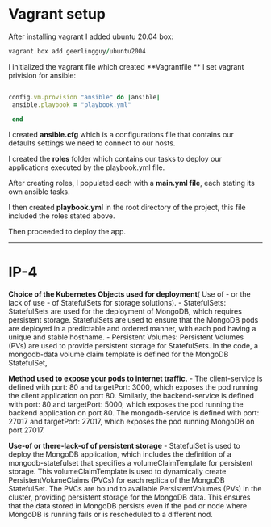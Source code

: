 # Vagrant setup
After installing vagrant I added ubuntu 20.04 box:
```ruby
vagrant box add geerlingguy/ubuntu2004
```

I initialized the vagrant file which created **Vagrantfile
**
I set vagrant privision for ansible:

```ruby

config.vm.provision "ansible" do |ansible|
 ansible.playbook = "playbook.yml"

 end
```

I created **ansible.cfg** which is a configurations file that contains our defaults settings we need to connect to our hosts.

I created the **roles** folder which contains our tasks to deploy our applications executed by the playbook.yml file.

After creating roles, I populated each with a **main.yml file**, each stating its own ansible tasks.

I then created **playbook.yml** in the root directory of the project, this file included the roles stated above.

Then proceeded to deploy the app.

-------------------------------------------------------------------------------------------------------------------------------------------------------------------
# IP-4
**Choice of the Kubernetes Objects used for deployment**( Use of - or the lack of use - of StatefulSets for storage solutions).
    - StatefulSets: StatefulSets are used for the deployment of MongoDB, which requires persistent storage. StatefulSets are used to ensure that the MongoDB pods are deployed in a predictable and ordered manner, with each pod having a unique and stable hostname. 
    - Persistent Volumes: Persistent Volumes (PVs) are used to provide persistent storage for StatefulSets. In the code, a mongodb-data volume claim template is defined for the MongoDB StatefulSet, 

**Method used to expose your pods to internet traffic.**
    - The client-service is defined with port: 80 and targetPort: 3000, which exposes the pod running the client application on port 80. Similarly, the backend-service is defined with port: 80 and targetPort: 5000, which exposes the pod running the backend application on port 80. The mongodb-service is defined with port: 27017 and targetPort: 27017, which exposes the pod running MongoDB on port 27017.

**Use-of or there-lack-of of persistent storage**
    - StatefulSet is used to deploy the MongoDB application, which includes the definition of a mongodb-statefulset that specifies a volumeClaimTemplate for persistent storage. This volumeClaimTemplate is used to dynamically create PersistentVolumeClaims (PVCs) for each replica of the MongoDB StatefulSet. The PVCs are bound to available PersistentVolumes (PVs) in the cluster, providing persistent storage for the MongoDB data. This ensures that the data stored in MongoDB persists even if the pod or node where MongoDB is running fails or is rescheduled to a different nod.
    




